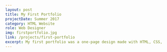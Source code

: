 ```yaml
---
layout: post
title: My First Portfolio
projectDate: Summer 2017
category: HTML Website
role: Web Designer
img: firstportfolio.jpg
link: /projects/first-portfolio
excerpt: My first portfolio was a one-page design made with HTML, CSS, Bootstrap, and Javascript.
---
```

